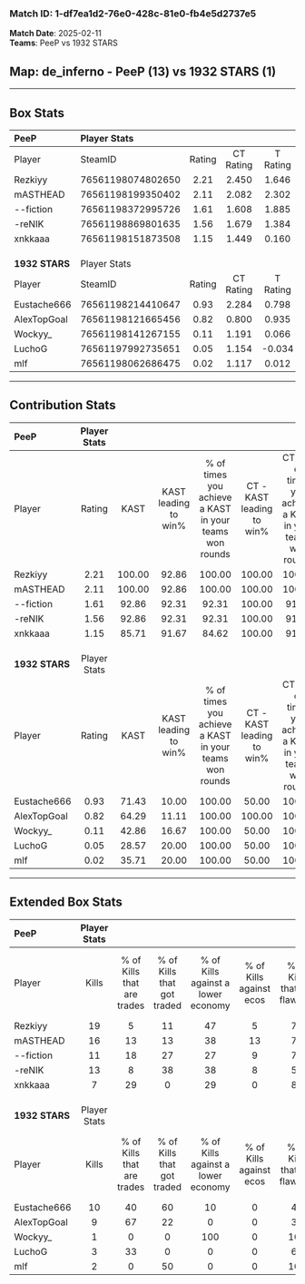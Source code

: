 ### Match ID: 1-df7ea1d2-76e0-428c-81e0-fb4e5d2737e5  
**Match Date**: 2025-02-11  
**Teams**: PeeP vs 1932 STARS  

## **Map**: de_inferno - PeeP (13) vs 1932 STARS (1)  
---  

## Box Stats  

| **PeeP**       | Player Stats      |        |           |          |        |       |       |         |        |      |     |
| :- | :- | :-: | :-: | :-: | :-: | :-: | :-: | :-: | :-: | :-: | :-: |
| Player         | SteamID           | Rating | CT Rating | T Rating |  KAST  |  ADR  | Kills | Assists | Deaths | K/D  | HS% |
| Rezkiyy        | 76561198074802650 |  2.21  |   2.450   |  1.646   | 100.00 | 124.0 |  19   |    5    |   5    | 3.80 | 68  |
| mASTHEAD       | 76561198199350402 |  2.11  |   2.082   |  2.302   | 100.00 | 114.9 |  16   |    6    |   2    | 8.00 | 31  |
| --fiction      | 76561198372995726 |  1.61  |   1.608   |  1.885   | 92.86  | 99.3  |  11   |    9    |   5    | 2.20 | 45  |
| -reNIK         | 76561198869801635 |  1.56  |   1.679   |  1.384   | 92.86  | 82.5  |  13   |    3    |   7    | 1.86 | 46  |
| xnkkaaa        | 76561198151873508 |  1.15  |   1.449   |  0.160   | 85.71  | 65.1  |   7   |    7    |   6    | 1.17 | 85  |
|                |                   |        |           |          |        |       |       |         |        |      |     |
|                |                   |        |           |          |        |       |       |         |        |      |     |
|                |                   |        |           |          |        |       |       |         |        |      |     |
| **1932 STARS** | Player Stats      |        |           |          |        |       |       |         |        |      |     |
| Player         | SteamID           | Rating | CT Rating | T Rating |  KAST  |  ADR  | Kills | Assists | Deaths | K/D  | HS% |
| Eustache666    | 76561198214410647 |  0.93  |   2.284   |  0.798   | 71.43  | 77.7  |  10   |    2    |   14   | 0.71 | 70  |
| AlexTopGoal    | 76561198121665456 |  0.82  |   0.800   |  0.935   | 64.29  | 69.8  |   9   |    1    |   13   | 0.69 | 33  |
| Wockyy_        | 76561198141267155 |  0.11  |   1.191   |  0.066   | 42.86  | 37.1  |   1   |    2    |   12   | 0.08 |  0  |
| LuchoG         | 76561197992735651 |  0.05  |   1.154   |  -0.034  | 28.57  | 26.5  |   3   |    0    |   13   | 0.23 | 66  |
| mlf            | 76561198062686475 |  0.02  |   1.117   |  0.012   | 35.71  | 30.3  |   2   |    1    |   14   | 0.14 | 100 |
---  

## Contribution Stats  

| **PeeP**       | Player Stats |        |                      |                                                        |                           |                                                             |                          |                                                            |
| :- | :-: | :-: | :-: | :-: | :-: | :-: | :-: | :-: |
| Player         |    Rating    |  KAST  | KAST leading to win% | % of times you achieve a KAST in your teams won rounds | CT - KAST leading to win% | CT - % of times you achieve a KAST in your teams won rounds | T - KAST leading to win% | T - % of times you achieve a KAST in your teams won rounds |
| Rezkiyy        |     2.21     | 100.00 |        92.86         |                         100.00                         |          100.00           |                           100.00                            |          50.00           |                           100.00                           |
| mASTHEAD       |     2.11     | 100.00 |        92.86         |                         100.00                         |          100.00           |                           100.00                            |          50.00           |                           100.00                           |
| --fiction      |     1.61     | 92.86  |        92.31         |                         92.31                          |          100.00           |                            91.67                            |          50.00           |                           100.00                           |
| -reNIK         |     1.56     | 92.86  |        92.31         |                         92.31                          |          100.00           |                            91.67                            |          50.00           |                           100.00                           |
| xnkkaaa        |     1.15     | 85.71  |        91.67         |                         84.62                          |          100.00           |                            91.67                            |           0.00           |                            0.00                            |
|                |              |        |                      |                                                        |                           |                                                             |                          |                                                            |
|                |              |        |                      |                                                        |                           |                                                             |                          |                                                            |
|                |              |        |                      |                                                        |                           |                                                             |                          |                                                            |
| **1932 STARS** | Player Stats |        |                      |                                                        |                           |                                                             |                          |                                                            |
| Player         |    Rating    |  KAST  | KAST leading to win% | % of times you achieve a KAST in your teams won rounds | CT - KAST leading to win% | CT - % of times you achieve a KAST in your teams won rounds | T - KAST leading to win% | T - % of times you achieve a KAST in your teams won rounds |
| Eustache666    |     0.93     | 71.43  |        10.00         |                         100.00                         |           50.00           |                           100.00                            |           0.00           |                            0.00                            |
| AlexTopGoal    |     0.82     | 64.29  |        11.11         |                         100.00                         |          100.00           |                           100.00                            |           0.00           |                            0.00                            |
| Wockyy_        |     0.11     | 42.86  |        16.67         |                         100.00                         |           50.00           |                           100.00                            |           0.00           |                            0.00                            |
| LuchoG         |     0.05     | 28.57  |        20.00         |                         100.00                         |           50.00           |                           100.00                            |           0.00           |                            0.00                            |
| mlf            |     0.02     | 35.71  |        20.00         |                         100.00                         |           50.00           |                           100.00                            |           0.00           |                            0.00                            |
---  

## Extended Box Stats  

| **PeeP**       | Player Stats |                            |                            |                                    |                         |                              |                                 |        |                             |                                     |                          |                               |                            |
| :- | :-: | :-: | :-: | :-: | :-: | :-: | :-: | :-: | :-: | :-: | :-: | :-: | :-: |
| Player         |    Kills     | % of Kills that are trades | % of Kills that got traded | % of Kills against a lower economy | % of Kills against ecos | % of Kills that are flawless | % of Kills that are close duels | Deaths | % of Deaths that get traded | % of Deaths against a lower economy | % of Deaths against ecos | % of Deaths that are flawless | % of Deaths that are close |
| Rezkiyy        |      19      |             5              |             11             |                 47                 |            5            |              74              |                5                |   5    |             60              |                 20                  |            0             |              20               |             0              |
| mASTHEAD       |      16      |             13             |             13             |                 38                 |           13            |              75              |                0                |   2    |              0              |                  0                  |            0             |              50               |             0              |
| --fiction      |      11      |             18             |             27             |                 27                 |            9            |              73              |                0                |   5    |             20              |                 20                  |            0             |              60               |             20             |
| -reNIK         |      13      |             8              |             38             |                 38                 |            8            |              54              |               15                |   7    |             29              |                 29                  |            14            |              57               |             0              |
| xnkkaaa        |      7       |             29             |             0              |                 29                 |            0            |              86              |               14                |   6    |             50              |                 33                  |            17            |              50               |             0              |
|                |              |                            |                            |                                    |                         |                              |                                 |        |                             |                                     |                          |                               |                            |
|                |              |                            |                            |                                    |                         |                              |                                 |        |                             |                                     |                          |                               |                            |
|                |              |                            |                            |                                    |                         |                              |                                 |        |                             |                                     |                          |                               |                            |
| **1932 STARS** | Player Stats |                            |                            |                                    |                         |                              |                                 |        |                             |                                     |                          |                               |                            |
| Player         |    Kills     | % of Kills that are trades | % of Kills that got traded | % of Kills against a lower economy | % of Kills against ecos | % of Kills that are flawless | % of Kills that are close duels | Deaths | % of Deaths that get traded | % of Deaths against a lower economy | % of Deaths against ecos | % of Deaths that are flawless | % of Deaths that are close |
| Eustache666    |      10      |             40             |             60             |                 10                 |            0            |              40              |                0                |   14   |             14              |                  7                  |            0             |              57               |             7              |
| AlexTopGoal    |      9       |             67             |             22             |                 0                  |            0            |              33              |                0                |   13   |             15              |                  8                  |            0             |              92               |             0              |
| Wockyy_        |      1       |             0              |             0              |                100                 |            0            |             100              |                0                |   12   |             25              |                  8                  |            0             |              58               |             8              |
| LuchoG         |      3       |             33             |             0              |                 0                  |            0            |              67              |               33                |   13   |              8              |                  8                  |            0             |              85               |             8              |
| mlf            |      2       |             0              |             50             |                 0                  |            0            |             100              |                0                |   14   |             29              |                  7                  |            0             |              64               |             7              |
